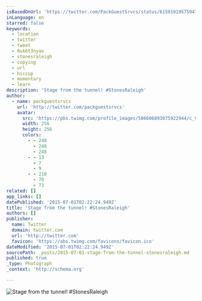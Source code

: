 ```yaml
---
isBasedOnUrl: 'https://twitter.com/PackGuestSrvcs/status/615919195759476736'
inLanguage: en
starred: false
keywords:
  - location
  - twitter
  - tweet
  - 0uk6t3nyao
  - stonesraleigh
  - copying
  - url
  - hiccup
  - momentary
  - learn
description: 'Stage from the tunnel! #StonesRaleigh'
author:
  - name: packguestsrvcs
    url: 'http://twitter.com/packguestsrvcs'
    avatar:
      src: 'https://pbs.twimg.com/profile_images/586606893075922944/c_9NGONJ_400x400.jpg'
      width: 256
      height: 256
      colors:
        - - 248
          - 248
          - 248
        - - 13
          - 7
          - 9
        - - 210
          - 70
          - 73
related: []
app_links: []
datePublished: '2015-07-01T02:22:24.949Z'
title: 'Stage from the tunnel! #StonesRaleigh'
authors: []
publisher:
  name: Twitter
  domain: twitter.com
  url: 'http://twitter.com'
  favicon: 'https://abs.twimg.com/favicons/favicon.ico'
dateModified: '2015-07-01T02:22:24.949Z'
sourcePath: _posts/2015-07-01-stage-from-the-tunnel-stonesraleigh.md
published: true
_type: Photograph
_context: 'http://schema.org'

---
```

![Stage from the tunnel&excl; &num;StonesRaleigh](https://pbs.twimg.com/media/CIwvPsNWwAAN4-F.jpg:large)
